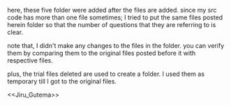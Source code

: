 here, these five folder were added after the files are added. since my src code
has more than one file sometimes; I tried to put the same files posted herein 
folder so that the number of questions that they are referring to is clear.

note that, I didn't make any changes to the files in the folder.
you can verify them by comparing them to the original files posted before 
it with respective files.

plus, the trial files deleted are used to create a folder.
I used them as temporary till I got to the original files.

<<Jiru_Gutema>>
